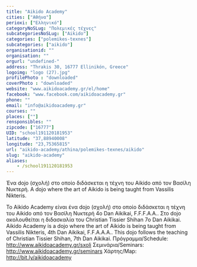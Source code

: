 ```yaml
---
title: "Aikido Academy"
cities: ["Αθήνα"]
perioxi: ["Ελληνικό"]
categoryNoSLug: "Πολεμικές τέχνες"
subcategoriesNoSLug: ["Aikido"]
categories: ["polemikes-texnes"]
subcategories: ["aikido"]
organisationid: ""
organisation: ""
orgurl: "undefined-"
address: "Thrakis 30, 16777 Ellinikón, Greece"
logoimg: "logo (27).jpg"
profilePhoto : "downloaded"
coverPhoto : "downloaded"
website: "www.aikidoacademy.gr/el/home"
facebook: "www.facebook.com/aikidoacademy.gr"
phone: ""
email: "info@aikidoacademy.gr"
courses: ""
places: [""]
rensponsibles: ""
zipcode: ["16777"]
UID: "school191120181953"
latitude: "37,88940008"
longitude: "23,75365815"
url: "aikido-academy/athina/polemikes-texnes/aikido"
slug: "aikido-academy"
aliases:
    - /school191120181953
---
```



Ένα dojo (σχολή) στο οποίο διδάσκεται η τέχνη του Aikido από τον Βασίλη Νυκτερή. A dojo where the art of Aikido is being taught from Vassilis Nikteris.

Το Aikido Academy είναι ένα dojo (σχολή) στο οποίο διδάσκεται η τέχνη του Aikido από τον Βασίλη Νυκτερή 4ο Dan Aikikai, F.F.F.A.A.. Στο dojo ακολουθείται η διδασκαλία του Christian Tissier Shihan 7ο Dan Aikikai. Aikido Academy is a dojo where the art of Aikido is being taught from Vassilis Nikteris, 4th Dan Aikikai, F.F.A.A.A.. This dojo follows the teaching of Christian Tissier Shihan, 7th Dan Aikikai. Πρόγραμμα/Schedule: http://www.aikidoacademy.gr/sxoli Σεμινάρια/Seminars: http://www.aikidoacademy.gr/seminars Χάρτης/Map: http://bit.ly/aikidoacademy